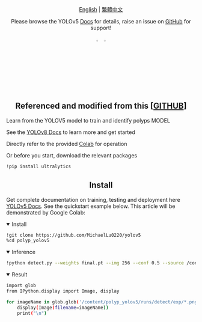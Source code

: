 <div align="center">

[English](README.md) | [繁體中文](README.zh-TW.md)
<br>

Please browse the YOLOv5 <a href="https://docs.ultralytics.com/yolov5">Docs</a> for details, raise an issue on <a href="https://github.com/ultralytics/yolov5/issues/new/choose">GitHub</a> for support!

<div align="center">
  <a href="https://github.com/MichaelLu0220" style="text-decoration:none;">
    <img src="https://i.imgur.com/7FLt7C8.png" width="3%" alt="" /></a>
  
  <a href="https://www.linkedin.com/in/michaellu-03868b318/" style="text-decoration:none;">
    <img src="https://i.imgur.com/qAFPI7r.png" width="3%" alt="" /></a>
  
</div>

</div>
<br>

## <div align="center">Referenced and modified from this **[[GITHUB](https://github.com/ultralytics/yolov5)]**</div>

Learn from the YOLOV5 model to train and identify polyps MODEL

See the [YOLOv8 Docs](https://docs.ultralytics.com) to learn more and get started

Directly refer to the provided [Colab](https://colab.research.google.com/drive/1b9Iem2EoKzS9pJABb_CSdJuhV0Q7ob4M?usp=sharing) for operation

Or before you start, download the relevant packages
```bash
!pip install ultralytics
```


## <div align="center">Install</div>

Get complete documentation on training, testing and deployment here [YOLOv5 Docs](https://docs.ultralytics.com/yolov5). See the quickstart example below.
This article will be demonstrated by Google Colab:

<details open>
<summary>Install</summary>

```bash
!git clone https://github.com/MichaelLu0220/yolov5
%cd polyp_yolov5
```

</details>
<details open>
<summary>Inference</summary>

```bash
!python detect.py --weights final.pt --img 256 --conf 0.5 --source /content/polyp_yolov5/images
```

</details>
<details open>
<summary>Result</summary>

```bash
import glob
from IPython.display import Image, display

for imageName in glob.glob('/content/polyp_yolov5/runs/detect/exp/*.png'): #assuming JPG
    display(Image(filename=imageName))
    print("\n")
```

</details>
